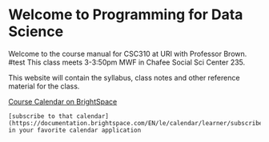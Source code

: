 Welcome to Programming for Data Science
========================================

Welcome to the course manual for CSC310 at URI with Professor Brown.
#test
This class meets 3-3:50pm MWF in Chafee Social Sci Center  235.

This website will contain the syllabus, class notes and other reference material for the class.

[Course Calendar on BrightSpace](https://brightspace.uri.edu/d2l/le/calendar/158179)

```{tip}
[subscribe to that calendar](https://documentation.brightspace.com/EN/le/calendar/learner/subscribe_to_calendar.htm) in your favorite calendar application
```
